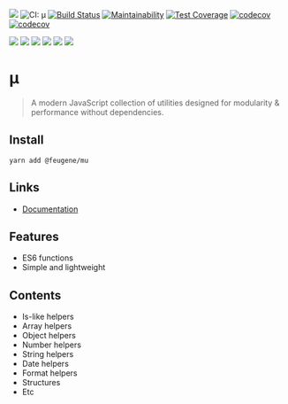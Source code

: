 ![](https://badgen.net/github/tag/efureev/mu)
![CI: µ](https://github.com/efureev/mu/workflows/CI:%20%C2%B5/badge.svg)
[![Build Status](https://travis-ci.org/efureev/mu.svg?branch=master)](https://travis-ci.org/efureev/mu)
[![Maintainability](https://api.codeclimate.com/v1/badges/0279a1deefdae66f9e66/maintainability)](https://codeclimate.com/github/efureev/mu/maintainability)
[![Test Coverage](https://api.codeclimate.com/v1/badges/0279a1deefdae66f9e66/test_coverage)](https://codeclimate.com/github/efureev/mu/test_coverage)
[![codecov](https://codecov.io/gh/efureev/mu/branch/master/graph/badge.svg)](https://codecov.io/gh/efureev/mu)
[![codecov](https://codecov.io/gh/efureev/mu/branch/master/graph/badge.svg)](https://codecov.io/gh/efureev/mu)

![](https://badgen.net/github/last-commit/efureev/mu)
![](https://badgen.net/github/dependents-pkg/efureev/mu)
![](https://badgen.net/npm/dependents/@feugene/mu)
![](https://badgen.net/github/commits/efureev/mu)
![](https://badgen.net/badge/ES6%20modules/yes/orange)
![](https://badgen.net/npm/dt/@feugene/mu)

# µ

> A modern JavaScript collection of utilities designed for modularity & performance without dependencies.

## Install

`yarn add @feugene/mu`

## Links

- [Documentation](https://efureev.github.io/mu)

## Features

- ES6 functions
- Simple and lightweight

## Contents

- Is-like helpers
- Array helpers
- Object helpers
- Number helpers
- String helpers
- Date helpers
- Format helpers
- Structures
- Etc
